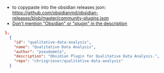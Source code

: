 - to copypaste into the obsidian releases json: https://github.com/obsidianmd/obsidian-releases/blob/master/community-plugins.json
- [Don't mention "Obsidian" or "plugin" in the description](https://docs.obsidian.md/Plugins/Releasing/Submission+requirements+for+plugins#Keep+plugin+descriptions+short+and+simple)

```json
},
  {
    "id": "qualitative-data-analysis",
    "name": "Qualitative Data Analysis",
    "author": "pseudometa",
    "description": "Obsidian Plugin for Qualitative Data Analysis.",
    "repo": "chrisgrieser/qualitative-data-analysis"
  }
```

